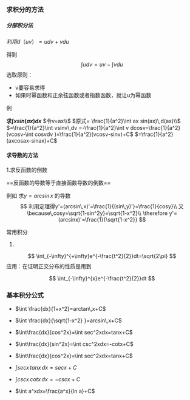 ### 求积分的方法

##### 分部积分法

$利用d（uv）=udv+vdu$

得到
$$
\int udv=uv-\int vdu
$$
选取原则：

* v要容易求得
* 如果时幂函数和正余弦函数或者指数函数，就让u为幂函数

例

**求$\int xsin(ax)dx$**
$令v=ax\\$
$原式= \frac{1}{a^2}\int ax sin(ax)\,d(ax)\\$
$=\frac{1}{a^2}\int vsinv\,dv =-\frac{1}{a^2}\int v dcosv=\frac{1}{a^2}(vcosv-\int cosvdv )=\frac{1}{a^2}(vcosv-sinv)+C$
$=\frac{1}{a^2}(axcosax-sinax)+C$





#### 求导数的方法

1.求反函数的倒数

==反函数的导数等于直接函数导数的倒数==

例如 求$y=arcsin\,x$ 的导数
$$
利用定理得y'=(arcsin\,x)'=\frac{1}{(sin\,y)'}=\frac{1}{cosy}\\
又\because\,cosy=\sqrt{1-sin^2y}=\sqrt{1-x^2}\\
\therefore y'=(arcsinx)'=\frac{1}{\sqrt{1-x^2}}
$$








常用积分

1.
$$
\int_{-\infty}^{+\infty}e^{-\frac{t^2}{2}}dt=\sqrt{2\pi}
$$
应用：在证明正交分布的性质是用到






$$
\int_{-\infty}^{x}e^{-\frac{t^2}{2}}dt
$$





### 基本积分公式

* $\int \frac{dx}{1+x^2}=arctan\,x+C$

* $\int \frac{dx}{\sqrt{1-x^2} }=arcsin\,x+C$

  

* $\int\frac{dx}{cos^2x}=\int sec^2xdx=tanx+C$

  

* $\int\frac{dx}{sin^2x}=\int csc^2xdx=-cotx+C$



* $\int\frac{dx}{cos^2x}=\int sec^2xdx=tanx+C$

* $\int secx\,tanx\,dx=secx+C$

* $\int cscx\,cotx\,dx=-cscx+C$

* $\int a^xdx=\frac{a^x}{ln a}+C$

  